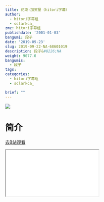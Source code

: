 ```yaml
---
title: 花束-加贺屋（hitori字幕）
author:
  - hitori字幕组
  - sclarkca_
zmz: hitori字幕组
publishdate: '2001-01-03'
bangumi: 段子
date: '2019-09-23'
slug: 2019-09-22-NA-68601019
description: 段子&#8226;NA
weight: 9077.0
bangumis:
  - 段子
tags:
categories:
  - hitori字幕组
  - sclarkca_

brief: ""
---
```

![](https://raw.githubusercontent.com/tcgriffith/owaraisite/master/static/tmpimg/819a70bb3213915287f9021f66079cb5dfd3c466.jpg.480.jpg)
# 简介  
  

[去B站观看](https://www.bilibili.com/video/av68601019/)
<div class ="resp-container"><iframe class="testiframe" src="//player.bilibili.com/player.html?aid=68601019"", scrolling="no", allowfullscreen="true" > </iframe></div> 
